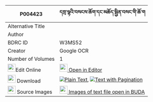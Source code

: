 |P004423|དགྲ་ལྷའི་བསངས་ཆོག་དང་མཆོད་སྦྱིན་བསང་གི་ཆོ་ག 
| --- | --- 
|Alternative Title |
|Author | 
|BDRC ID | W3MS52
|Creator | Google OCR
|Number of Volumes| 1
|<img width="25" src="https://img.icons8.com/color/25/000000/edit-property.png">Edit Online| [<img width="25" src="https://avatars.githubusercontent.com/u/45091458?s=200&v=4"> Open in Editor](http://editor.openpecha.org/P004423)
|<img width="25" src="https://img.icons8.com/fluent/48/000000/download-2.png"/>  Download | [![](https://img.icons8.com/color/20/000000/txt.png)Plain Text](https://github.com/Openpecha/P004423/releases/download/v1/dralha_i_sang_chok_dang_chojin_plain_P004423.zip), [![](https://img.icons8.com/color/20/000000/txt.png)Text with Pagination](https://github.com/Openpecha/P004423/releases/download/v1/dralha_i_sang_chok_dang_chojin_pages_P004423.zip)
|<img width="25" src="https://img.icons8.com/plasticine/100/000000/pictures-folder.png"/>  Source Images | [<img width="25" src="https://library.bdrc.io/icons/BUDA-small.svg"> Images of text file open in BUDA](https://library.bdrc.io/show/bdr:W3MS52)